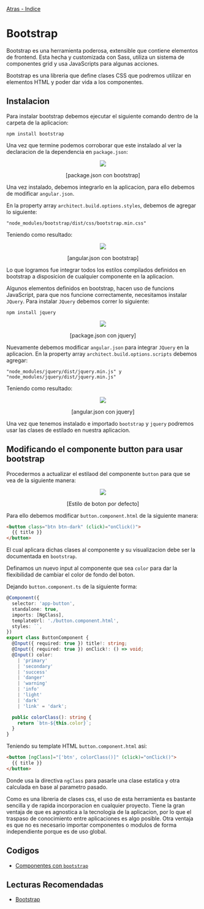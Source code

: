 [Atras - Indice](https://github.com/daniel18acevedo/DA2-Tecnologia/blob/angular/angular-style)

# Bootstrap

Bootstrap es una herramienta poderosa, extensible que contiene elementos de frontend. Esta hecha y customizada con Sass, utiliza un sistema de componentes grid y usa JavaScripts para algunas acciones.

Bootstrap es una libreria que define clases CSS que podremos utilizar en elementos HTML y poder dar vida a los componentes.

## Instalacion

Para instalar bootstrap debemos ejecutar el siguiente comando dentro de la carpeta de la aplicacion:

```CMD
npm install bootstrap
```

Una vez que termine podemos corroborar que este instalado al ver la declaracion de la dependencia en `package.json`:

<p align="center">
<img src="./images/image.png">
</p>

<p align="center">
[package.json con bootstrap]
</p>

Una vez instalado, debemos integrarlo en la aplicacion, para ello debemos de modificar `angular.json`.

En la property array `architect.build.options.styles`, debemos de agregar lo siguiente:

```
"node_modules/bootstrap/dist/css/bootstrap.min.css"
```

Teniendo como resultado:

<p align="center">
<img src="./images/image-1.png">
</p>

<p align="center">
[angular.json con bootstrap]
</p>

Lo que logramos fue integrar todos los estilos compilados definidos en bootstrap a disposicion de cualquier componente en la aplicacion.

Algunos elementos definidos en bootstrap, hacen uso de funcions JavaScript, para que nos funcione correctamente, necesitamos instalar `JQuery`. Para instalar `JQuery` debemos correr lo siguiente:

```CMD
npm install jquery
```

<p align="center">
<img src="./images/image-2.png">
</p>

<p align="center">
[package.json con jquery]
</p>

Nuevamente debemos modificar `angular.json` para integrar `JQuery` en la aplicacion. En la property array `architect.build.options.scripts` debemos agregar:

```
"node_modules/jquery/dist/jquery.min.js" y "node_modules/jquery/dist/jquery.min.js"
```

Teniendo como resultado:

<p align="center">
<img src="./images/image-3.png">
</p>

<p align="center">
[angular.json con jquery]
</p>

Una vez que tenemos instalado e importado `bootstrap` y `jquery` podremos usar las clases de estilado en nuestra aplicacion.

## Modificando el componente button para usar bootstrap

Procedermos a actualizar el estilaod del componente `button` para que se vea de la siguiente manera:

<p align="center">
<img src="./images/image-4.png">
</p>

<p align="center">
[Estilo de boton por defecto]
</p>

Para ello debemos modificar `button.component.html` de la siguiente manera:

```HTML
<button class="btn btn-dark" (click)="onClick()">
  {{ title }}
</button>
```

El cual aplicara dichas clases al componente y su visualizacion debe ser la documentada en `bootstrap`.

Definamos un nuevo input al componente que sea `color` para dar la flexibilidad de cambiar el color de fondo del boton.

Dejando `button.component.ts` de la siguiente forma:

```TypeScript
@Component({
  selector: 'app-button',
  standalone: true,
  imports: [NgClass],
  templateUrl: './button.component.html',
  styles: ``,
})
export class ButtonComponent {
  @Input({ required: true }) title!: string;
  @Input({ required: true }) onClick!: () => void;
  @Input() color:
    | 'primary'
    | 'secondary'
    | 'success'
    | 'danger'
    | 'warning'
    | 'info'
    | 'light'
    | 'dark'
    | 'link' = 'dark';

  public colorClass(): string {
    return `btn-${this.color}`;
  }
}
```

Teniendo su template HTML `button.component.html` asi:

```HTML
<button [ngClass]="['btn', colorClass()]" (click)="onClick()">
  {{ title }}
</button>
```

Donde usa la directiva `ngClass` para pasarle una clase estatica y otra calculada en base al parametro pasado.

Como es una libreria de clases css, el uso de esta herramienta es bastante sencilla y de rapida incorporacion en cualquier proyecto. Tiene la gran ventaja de que es agnostica a la tecnologia de la aplicacion, por lo que el traspaso de conocimiento entre aplicaciones es algo posible. Otra ventaja es que no es necesario importar componentes o modulos de forma independiente porque es de uso global.

## Codigos

- [Componentes con `bootstrap`](https://github.com/daniel18acevedo/DA2-Tecnologia/tree/angular-style/1-%20Angular%20application/MyComponentApp)

## Lecturas Recomendadas

- [Bootstrap](https://getbootstrap.com/)
